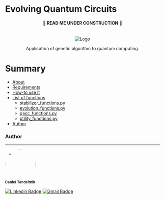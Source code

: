 # Evolving Quantum Circuits

 <h4 align="center"> 
	🚧  READ ME UNDER CONSTRUCTION  🚧
</h4>

<!-- PROJECT LOGO -->
<br />
<div align="center">
  <img src="https://i.imgur.com/uCyUURi.png" alt="Logo">
  

  <p align="center">
    Application of genetic algorithm to quantum computing.
    <br />
  </p>
</div>

Summary
=================
<!--ts-->
   * [About](#About)
   * [Requirements](#requirements)
   * [How-to use it](#how_to)
   * [List of functions](#func_list)
      * [stabilizer_functions.py](#stab_func)
      * [evolution_functions.py](#evo_func)
      * [qecc_functions.py](#rqecc_func)
      * [utility_functions.py](#ut_func)
   * [Author](#author)

<!--te-->

### Author
---

 <img style="border-radius: 50%;" src="https://i.imgur.com/rGsWaNH.jpg" width="100px;" alt=""/>
 <br />
 <sub><b>Daniel Tandeitnik</b></sub></a>


[![Linkedin Badge](https://img.shields.io/badge/-Daniel_Tandeitnik-blue?style=flat-square&logo=Linkedin&logoColor=white&link=https://www.linkedin.com/in/tandeitnik/)](https://www.linkedin.com/in/tandeitnik/) [![Gmail Badge](https://img.shields.io/badge/-tandeitnik@gmail.com-c14438?style=flat-square&logo=Gmail&logoColor=white&link=mailto:tandeitnik@gmail.com)](mailto:tandeitnik@gmail.com)

